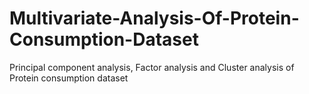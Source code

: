 # Multivariate-Analysis-Of-Protein-Consumption-Dataset
Principal component analysis, Factor analysis and Cluster analysis of Protein consumption dataset
